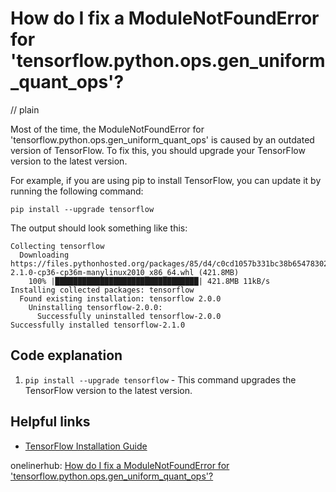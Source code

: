 # How do I fix a ModuleNotFoundError for 'tensorflow.python.ops.gen_uniform_quant_ops'?
// plain

Most of the time, the ModuleNotFoundError for 'tensorflow.python.ops.gen_uniform_quant_ops' is caused by an outdated version of TensorFlow. To fix this, you should upgrade your TensorFlow version to the latest version.

For example, if you are using pip to install TensorFlow, you can update it by running the following command:

```
pip install --upgrade tensorflow
```

The output should look something like this:

```
Collecting tensorflow
  Downloading https://files.pythonhosted.org/packages/85/d4/c0cd1057b331bc38b65478302114194bd8e1b9c2bbc06e300935c0e93d90/tensorflow-2.1.0-cp36-cp36m-manylinux2010_x86_64.whl (421.8MB)
    100% |████████████████████████████████| 421.8MB 11kB/s
Installing collected packages: tensorflow
  Found existing installation: tensorflow 2.0.0
    Uninstalling tensorflow-2.0.0:
      Successfully uninstalled tensorflow-2.0.0
Successfully installed tensorflow-2.1.0
```

## Code explanation


1. `pip install --upgrade tensorflow` - This command upgrades the TensorFlow version to the latest version.

## Helpful links

- [TensorFlow Installation Guide](https://www.tensorflow.org/install)

onelinerhub: [How do I fix a ModuleNotFoundError for 'tensorflow.python.ops.gen_uniform_quant_ops'?](https://onelinerhub.com/python-tensorflow/how-do-i-fix-a-modulenotfounderror-for--tensorflow-python-ops-gen-uniform-quant-ops-)
